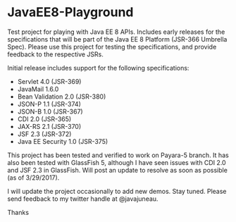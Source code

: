 # JavaEE8-Playground
Test project for playing with Java EE 8 APIs.  Includes early releases for the specifications that will be part of the Java EE 8 Platform (JSR-366 Umbrella Spec). Please use this project for testing the specifications, and provide feedback to the respective JSRs.

Initial release includes support for the following specifications:

* Servlet 4.0 (JSR-369)
* JavaMail 1.6.0 
* Bean Validation 2.0 (JSR-380)
* JSON-P 1.1 (JSR-374)
* JSON-B 1.0 (JSR-367)
* CDI 2.0 (JSR-365)
* JAX-RS 2.1 (JSR-370)
* JSF 2.3 (JSR-372)
* Java EE Security 1.0 (JSR-375)

This project has been tested and verified to work on Payara-5 branch.  It has also been tested with GlassFish 5, although I have seen issues with CDI 2.0 and JSF 2.3 in GlassFish.  Will post an update to resolve as soon as possible (as of 3/29/2017).

I will update the project occasionally to add new demos.  Stay tuned.  Please send feedback to my twitter handle at @javajuneau.

Thanks
